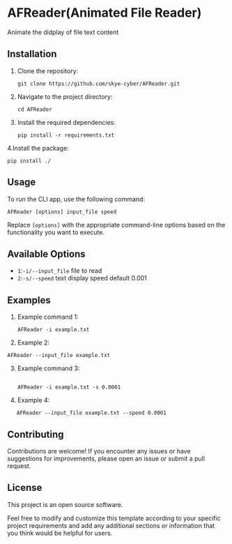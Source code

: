 # AFReader(Animated File Reader)
Animate the didplay of file text content

## Installation

1. Clone the repository:

   ```shell
   git clone https://github.com/skye-cyber/AFReader.git
   ```

2. Navigate to the project directory:

   ```shell
   cd AFReader
   ```

3. Install the required dependencies:

   ```shell
   pip install -r requirements.txt
   ```
4.Install the package:
   ```shell
   pip install ./
   ```


## Usage

To run the CLI app, use the following command:

```shell
AFReader [options] input_file speed
```

Replace `[options]` with the appropriate command-line options based on the functionality you want to execute.

## Available Options

- `1`:`-i/--input_file`  file to read
- `2`:`-s/--speed` text display speed default 0.001

## Examples

1. Example command 1:

   ```shell
   AFReader -i example.txt
   ```
2. Example 2:
```shell
AFReader --input_file example.txt
```
3. Example command 3:

   ```shell

   AFReader -i example.txt -s 0.0001
   ```
3. Example 4:
```shell
   AFReader --input_file example.txt --speed 0.0001
```

## Contributing

Contributions are welcome! If you encounter any issues or have suggestions for improvements, please open an issue or submit a pull request.

## License

This project is an open source software.


Feel free to modify and customize this template according to your specific project requirements and add any additional sections or information that you think would be helpful for users.

